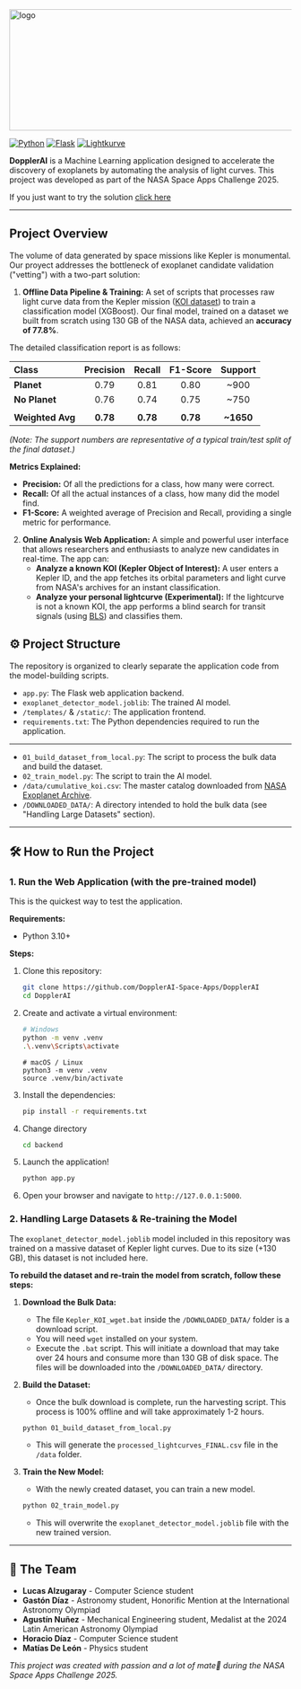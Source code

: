 <img width="762" height="216" alt="logo" src="https://github.com/user-attachments/assets/3cf49bb6-d34b-4209-895f-ca37d90a2562" />

[![Python](https://img.shields.io/badge/Python-3.10+-blue.svg)](https://www.python.org/)
[![Flask](https://img.shields.io/badge/Flask-Web%20Framework-lightgrey.svg)](https://flask.palletsprojects.com/)
[![Lightkurve](https://img.shields.io/badge/Lightkurve-Astronomy%20Toolkit-orange.svg)](https://docs.lightkurve.org/)

**DopplerAI** is a Machine Learning application designed to accelerate the discovery of exoplanets by automating the analysis of light curves. 
This project was developed as part of the NASA Space Apps Challenge 2025.

If you just want to try the solution [click here](https://propane-library-474000-v6.uc.r.appspot.com/)

---

##  Project Overview

The volume of data generated by space missions like Kepler is monumental. Our proyect addresses the bottleneck of exoplanet candidate validation ("vetting") with a two-part solution:

1.  **Offline Data Pipeline & Training:** A set of scripts that processes raw light curve data from the Kepler mission ([KOI dataset](https://exoplanetarchive.ipac.caltech.edu/bulk_data_download/Kepler_KOI_wget.bat)) to train a classification model (XGBoost). Our final model, trained on a dataset we built from scratch using 130 GB of the NASA data, achieved an **accuracy of 77.8%**.

The detailed classification report is as follows:

| Class | Precision | Recall | F1-Score | Support |
| :--- | :---: | :---: | :---: | :---: |
|  **Planet** | 0.79 | 0.81 | 0.80 | ~900 |
|  **No Planet** | 0.76 | 0.74 | 0.75 | ~750 |
| | | | | |
| **Weighted Avg** | **0.78** | **0.78** | **0.78** | **~1650** |

*(Note: The support numbers are representative of a typical train/test split of the final dataset.)*

**Metrics Explained:**
*   **Precision:** Of all the predictions for a class, how many were correct.
*   **Recall:** Of all the actual instances of a class, how many did the model find.
*   **F1-Score:** A weighted average of Precision and Recall, providing a single metric for performance.
2.  **Online Analysis Web Application:** A simple and powerful user interface that allows researchers and enthusiasts to analyze new candidates in real-time. The app can:
    *   **Analyze a known KOI (Kepler Object of Interest):** A user enters a Kepler ID, and the app fetches its orbital parameters and light curve from NASA's archives for an instant classification.
    *   **Analyze your personal lightcurve (Experimental):** If the lightcurve is not a known KOI, the app performs a blind search for transit signals (using [BLS](https://docs.astropy.org/en/stable/timeseries/bls.html)) and classifies them.

## ⚙️ Project Structure

The repository is organized to clearly separate the application code from the model-building scripts.

-   `app.py`: The Flask web application backend.
-   `exoplanet_detector_model.joblib`: The trained AI model.
-   `/templates/` & `/static/`: The application frontend.
-   `requirements.txt`: The Python dependencies required to run the application.
-   ---
-   `01_build_dataset_from_local.py`: The script to process the bulk data and build the dataset.
-   `02_train_model.py`: The script to train the AI model.
-   `/data/cumulative_koi.csv`: The master catalog downloaded from [NASA Exoplanet Archive](https://exoplanetarchive.ipac.caltech.edu).
-   `/DOWNLOADED_DATA/`: A directory intended to hold the bulk data (see "Handling Large Datasets" section).

---

## 🛠️ How to Run the Project

### 1. Run the Web Application (with the pre-trained model)

This is the quickest way to test the application.

**Requirements:**
*   Python 3.10+

**Steps:**

1.  Clone this repository:
    ```bash
    git clone https://github.com/DopplerAI-Space-Apps/DopplerAI
    cd DopplerAI
    ```
2.  Create and activate a virtual environment:
    ```bash
    # Windows
    python -m venv .venv
    .\.venv\Scripts\activate
    ```
    
    ```
    # macOS / Linux
    python3 -m venv .venv
    source .venv/bin/activate
    ```
3.  Install the dependencies:
    ```bash
    pip install -r requirements.txt
    ```
4.  Change directory
    ```bash
    cd backend
    ```
5.  Launch the application!
    ```bash
    python app.py
    ```
6.  Open your browser and navigate to `http://127.0.0.1:5000`.

### 2. Handling Large Datasets & Re-training the Model

The `exoplanet_detector_model.joblib` model included in this repository was trained on a massive dataset of Kepler light curves. Due to its size (+130 GB), this dataset is not included here.

**To rebuild the dataset and re-train the model from scratch, follow these steps:**

1.  **Download the Bulk Data:**
    *   The file `Kepler_KOI_wget.bat` inside the `/DOWNLOADED_DATA/` folder is a download script.
    *   You will need `wget` installed on your system.
    *   Execute the `.bat` script. This will initiate a download that may take over 24 hours and consume more than 130 GB of disk space. The files will be downloaded into the `/DOWNLOADED_DATA/` directory.

2.  **Build the Dataset:**
    *   Once the bulk download is complete, run the harvesting script. This process is 100% offline and will take approximately 1-2 hours.
    ```bash
    python 01_build_dataset_from_local.py
    ```
    *   This will generate the `processed_lightcurves_FINAL.csv` file in the `/data` folder.

3.  **Train the New Model:**
    *   With the newly created dataset, you can train a new model.
    ```bash
    python 02_train_model.py
    ```
    *   This will overwrite the `exoplanet_detector_model.joblib` file with the new trained version.

---

## 🤝 The Team

*   **Lucas Alzugaray** - Computer Science student
*   **Gastón Díaz** - Astronomy student, Honorific Mention at the International Astronomy Olympiad
*   **Agustín Nuñez** - Mechanical Engineering student, Medalist at the 2024 Latin American Astronomy Olympiad
*   **Horacio Díaz** - Computer Science student
*   **Matías De León** - Physics student

*This project was created with passion and a lot of mate🧉 during the NASA Space Apps Challenge 2025.*
